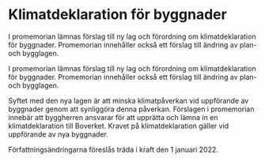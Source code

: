 # Klimatdeklaration för byggnader

I promemorian lämnas förslag till ny lag och förordning om klimatdeklaration för byggnader. Promemorian innehåller också ett förslag till ändring av plan- och bygglagen.

I promemorian lämnas förslag till ny lag och förordning om klimatdeklaration för byggnader. Promemorian innehåller också ett förslag till ändring av plan- och bygglagen.

Syftet med den nya lagen är att minska klimatpåverkan vid uppförande av byggnader genom att synliggöra denna påverkan. Förslagen i promemorian innebär att byggherren ansvarar för att upprätta och lämna in en klimatdeklaration till Boverket. Kravet på klimatdeklaration gäller vid uppförande av nya byggnader.

Författningsändringarna föreslås träda i kraft den 1 januari 2022.
